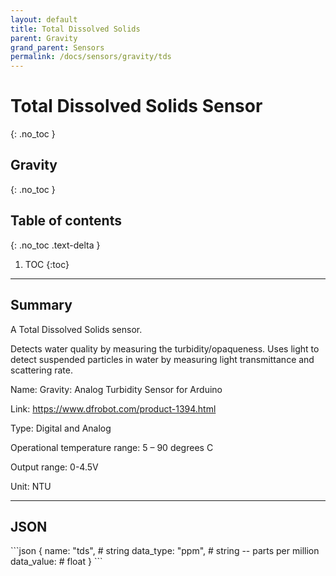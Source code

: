 ```yaml
---
layout: default
title: Total Dissolved Solids
parent: Gravity
grand_parent: Sensors
permalink: /docs/sensors/gravity/tds
---
```


# Total Dissolved Solids Sensor
{: .no_toc }
## Gravity
{: .no_toc }

## Table of contents
{: .no_toc .text-delta }

1. TOC
{:toc}

---

## Summary

A Total Dissolved Solids sensor.

Detects water quality by measuring the turbidity/opaqueness. Uses light to detect suspended particles in water by measuring light transmittance and scattering rate. 

Name: Gravity: Analog Turbidity Sensor for Arduino 

Link: https://www.dfrobot.com/product-1394.html 

Type: Digital and Analog 

Operational temperature range: 5 – 90 degrees C

Output range: 0-4.5V

Unit: NTU 


---

## JSON 

<div class="code-example" markdown="1">
```json
{
  name: "tds",        # string
  data_type: "ppm",  # string -- parts per million
  data_value:        # float
}
```
</div>

<!-- ### Convert units

<div class="code-example" markdown="1">
The adc to raw value can  be converted into two datatypes:

ADC Voltage: ADC_Raw
</div> -->
